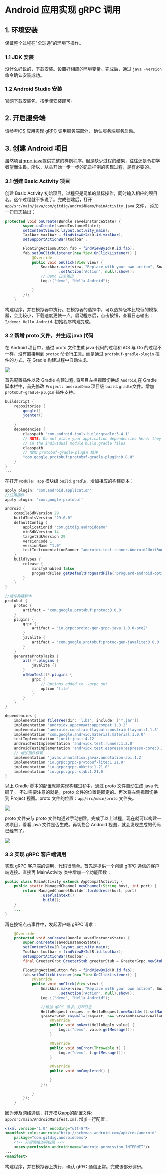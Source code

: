 # Android 应用实现 gRPC 调用

## 1. 环境安装

保证整个过程在"全球通"的环境下操作。

### 1.1 JDK 安装

没什么好说的，下载安装。设置好相应的环境变量。完成后，通过 `java -version` 命令确认安装成功。

### 1.2 Android Studio 安装

[官网下载](https://developer.android.com/studio)安装包，按步骤安装即可。

## 2. 开启服务端

请参考[iOS 应用实现 gRPC 调用](/go-mobile-research-01/)服务端部分， 确认服务端服务启动。

## 3. 创建 Android 项目

虽然项目[grpc-java](https://github.com/grpc/grpc-java)提供完整的样例程序。但是缺少过程的结果，往往还是令初学者望而生畏。所以，从头开始一步一步的记录样例的实现过程，是有必要的。

### 3.1 创建 Basic Activity 项目

创建 Basic Activity 初始项目，过程只是简单的鼠标操作，同时输入相应的项目名。这个过程就不多说了。完成创建后，打开 `app/src/main/java/com/gitdig/androidDemo/MainActivity.java` 文件， 添加一句日志输出：

````java
protected void onCreate(Bundle savedInstanceState) {
        super.onCreate(savedInstanceState);
        setContentView(R.layout.activity_main);
        Toolbar toolbar = findViewById(R.id.toolbar);
        setSupportActionBar(toolbar);

        FloatingActionButton fab = findViewById(R.id.fab);
        fab.setOnClickListener(new View.OnClickListener() {
            @Override
            public void onClick(View view) {
                Snackbar.make(view, "Replace with your own action", Snackbar.LENGTH_LONG)
                        .setAction("Action", null).show();
                // Demo 日志输出
                Log.i("demo", "Hello Android");

            }
        });
    }
````

构建程序，并在模拟器中执行。在模拟器的选择中，可以选择版本比较低的模拟器，会比较小，下载速度更快一点。启动程序后，点击按钮，查看日志输出：`I/demo: Hello Android`. 初始程序构建完成。

### 3.2 新增 proto 文件，并生成 java 代码

在 Android 项目中，通过 proto 文件生成 java 代码的过程和 iOS 与 Go 的过程不一样，没有直接用到 `protoc` 命令行工具。而是通过 `protobuf-gradle-plugin` 插件的方式，在 Gradle 构建过程中自动生成。

![](images/android01.png)

首先配置插件以及 Gradle 构建过程, 将项目左栏视图切换成 `Android`,在 Gradle 脚本栏中，首先修改 `Project: androidDemo` 项目级 `build.gradle`文件。增加 `protobuf-gradle-plugin` 插件支持。

````gradle
buildscript {
    repositories {
        google()
        jcenter()
        
    }
    dependencies {
        classpath 'com.android.tools.build:gradle:3.4.1'
        // NOTE: Do not place your application dependencies here; they belong
        // in the individual module build.gradle files
        classpath 
        // 增加 protobuf-gradle-plugin 插件
        "com.google.protobuf:protobuf-gradle-plugin:0.8.8"
    }
}
...
````
在打开 `Module: app` 模块级 `build.gradle`，增加相应的构建脚本：

````gradle
apply plugin: 'com.android.application'
//应用插件
apply plugin: 'com.google.protobuf'

android {
    compileSdkVersion 29
    buildToolsVersion "29.0.0"
    defaultConfig {
        applicationId "com.gitdig.androiddemo"
        minSdkVersion 14
        targetSdkVersion 29
        versionCode 1
        versionName "1.0"
        testInstrumentationRunner "androidx.test.runner.AndroidJUnitRunner"
    }
    buildTypes {
        release {
            minifyEnabled false
            proguardFiles getDefaultProguardFile('proguard-android-optimize.txt'), 'proguard-rules.pro'
        }
    }
}

//插件构建脚本
protobuf {
    protoc {
        artifact = 'com.google.protobuf:protoc:3.0.0'
    }
    plugins {
        grpc {
            artifact = 'io.grpc:protoc-gen-grpc-java:1.0.0-pre2'
        }
        javalite {
            artifact = 'com.google.protobuf:protoc-gen-javalite:3.0.0'
        }
    }
    generateProtoTasks {
        all()*.plugins {
            javalite {}
        }
        ofNonTest()*.plugins {
            grpc {
                // Options added to --grpc_out
                option 'lite'
            }
        }
    }
}

dependencies {
    implementation fileTree(dir: 'libs', include: ['*.jar'])
    implementation 'androidx.appcompat:appcompat:1.0.2'
    implementation 'androidx.constraintlayout:constraintlayout:1.1.3'
    implementation 'com.google.android.material:material:1.0.0'
    testImplementation 'junit:junit:4.12'
    androidTestImplementation 'androidx.test:runner:1.2.0'
    androidTestImplementation 'androidx.test.espresso:espresso-core:3.2.0'
    // 增加插件依赖
    implementation 'javax.annotation:javax.annotation-api:1.2'
    implementation 'io.grpc:grpc-protobuf-lite:1.21.0'
    implementation 'io.grpc:grpc-okhttp:1.21.0'
    implementation 'io.grpc:grpc-stub:1.21.0'
}
````

以上 Gradle 脚本的配置就能实现构建过程中，通过 proto 文件自动生成 java 代码了。 不过需要注意的就是，proto 文件的位置是固定的。再次将左侧视图切换到 Project 视图。proto 文件的位置：`app/src/main/proto` 文件夹。

![](images/android02.png)

proto 文件夹与 proto 文件均通过手动创建。完成了以上过程，现在就可以构建一次项目，看看 java 文件是否生成。再切换会 Android 视图，就会发现生成的代码已经有了。

![](images/android03.png)

### 3.3 实现 gRPC 客户端调用

实现 gRPC 客户端的调用，代码很简单。首先是提供一个创建 gRPC 通信的客户端连接。直接再 MainActivity 类中增加一个功能函数：

````java
public class MainActivity extends AppCompatActivity {
    public static ManagedChannel newChannel(String host, int port) {
        return ManagedChannelBuilder.forAddress(host, port)
                .usePlaintext()
                .build();
    }
    ...
}
````

再在按钮点击事件中，发起客户端 gRPC 请求：

````java
    @Override
    protected void onCreate(Bundle savedInstanceState) {
        super.onCreate(savedInstanceState);
        setContentView(R.layout.activity_main);
        Toolbar toolbar = findViewById(R.id.toolbar);
        setSupportActionBar(toolbar);
        final GreeterGrpc.GreeterStub greeterStub = GreeterGrpc.newStub(newChannel("192.168.0.134", 50051));

        FloatingActionButton fab = findViewById(R.id.fab);
        fab.setOnClickListener(new View.OnClickListener() {
            @Override
            public void onClick(View view) {
                Snackbar.make(view, "Replace with your own action", Snackbar.LENGTH_LONG)
                        .setAction("Action", null).show();
                Log.i("demo", "Hello Android");

                //增加 gRPC 请求，打印日志
                HelloRequest request = HelloRequest.newBuilder().setName("JayL").build();
                greeterStub.sayHello(request, new StreamObserver<HelloReply>() {
                    @Override
                    public void onNext(HelloReply value) {
                        Log.i("demo", value.getMessage());
                    }

                    @Override
                    public void onError(Throwable t) {
                        Log.e("demo", t.getMessage());
                    }

                    @Override
                    public void onCompleted() {

                    }
                });

            }
        });
    }
````

因为涉及网络通信，打开模块app的配置文件: `app/src/main/AndroidManifest.xml`, 增加一行配置：
````xml
<?xml version="1.0" encoding="utf-8"?>
<manifest xmlns:android="http://schemas.android.com/apk/res/android"
    package="com.gitdig.androiddemo">
    <!-- 开启网络访问权限 -->
    <uses-permission android:name="android.permission.INTERNET"/>
...
<manifest>
````

构建程序，并在模拟器上执行，确认 gRPC 通信正常。完成该部分调研。